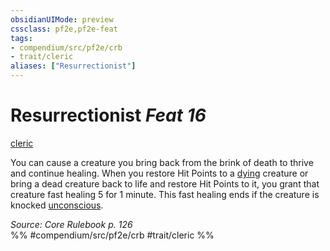 ```yaml
---
obsidianUIMode: preview
cssclass: pf2e,pf2e-feat
tags:
- compendium/src/pf2e/crb
- trait/cleric
aliases: ["Resurrectionist"]
---
```

# Resurrectionist  *Feat 16*  
[cleric](../../Rules/traits/cleric.md)  


You can cause a creature you bring back from the brink of death to thrive and continue healing. When you restore Hit Points to a [dying](../../Rules/conditions.md#Dying) creature or bring a dead creature back to life and restore Hit Points to it, you grant that creature fast healing 5 for 1 minute. This fast healing ends if the creature is knocked [unconscious](../../Rules/conditions.md#Unconscious).

*Source: Core Rulebook p. 126*  
%% #compendium/src/pf2e/crb #trait/cleric %%